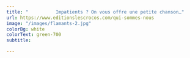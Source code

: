 ```yaml
---
title: "          Impatients ? On vous offre une petite chanson…"
url: https://www.editionslescrocos.com/qui-sommes-nous
image: "/images/flamants-2.jpg"
colorBg: white
colorText: green-700
subtitle: 

---
```

